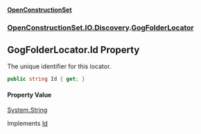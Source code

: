 #### [OpenConstructionSet](index.md 'index')
### [OpenConstructionSet.IO.Discovery](index.md#OpenConstructionSet_IO_Discovery 'OpenConstructionSet.IO.Discovery').[GogFolderLocator](5SutPr2lrfLoH95lQlVPRg.md 'OpenConstructionSet.IO.Discovery.GogFolderLocator')
## GogFolderLocator.Id Property
The unique identifier for this locator.  
```csharp
public string Id { get; }
```
#### Property Value
[System.String](https://docs.microsoft.com/en-us/dotnet/api/System.String 'System.String')

Implements [Id](tlCRx8blnAf9atqMJoLYKw.md 'OpenConstructionSet.IO.Discovery.IInstallationLocator.Id')  
